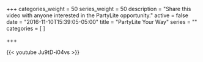 +++
categories_weight = 50
series_weight = 50
description = "Share this video with anyone interested in the PartyLite opportunity."
active = false
date = "2016-11-10T15:39:05-05:00"
title = "PartyLite Your Way"
series = ""
categories = [
]

+++

{{< youtube Ju9tD-i04vs >}}
